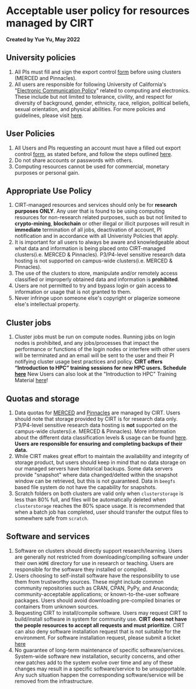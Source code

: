 # Acceptable user policy for resources managed by CIRT

**Created by Yue Yu, May 2022**

## University policies
1. All PIs must fill and sign the export control [form](https://ucmerced.app.box.com/s/e6pmv4cv59tz76aat5re1kzvg23c0s09) before using clusters (MERCED and Pinnacles).
2. All users are responsible for following University of California's "[Electronic Communication Policy](https://it.ucmerced.edu/sites/it.ucmerced.edu/files/wp-content/uploads/2017/11/acceptable-use-policy.pdf)" related to computing and electronics. These include but not limited to tolerance, civility, and respect for diversity of background, gender, ethnicity, race, religion, political beliefs, sexual orientation, and physical abilities. For more policies and guidelines, please visit [here](https://it.ucmerced.edu/oit-policies-guidelines).


## User Policies 
1. All Users and PIs requesting an account must have a filled out  export control [form](https://ucmerced.app.box.com/s/e6pmv4cv59tz76aat5re1kzvg23c0s09), as stated before, and follow the steps outlined [here](p_get_started.md). 
2. Do not share accounts or passwords with others. 
3. Computing resources cannot be used for commercial, monetary purposes or personal gain. 


## Appropriate Use Policy 
1. CIRT-managed resources and services should only be for __research purposes ONLY__. Any user that is found to be using computing resources for non-research related purposes, such as but not limited to __crypto-mining__, __blockchain__ or other illegal or illicit purposes will result in __immediate__ termination of all jobs, deactivation of account, PI notification and in accordance with all Univeristy Policies that apply.  
2. It is important for all users to always be aware and knowledgeable about what data and information is being placed onto CIRT-managed clusters(i.e. MERCED & Pinnacles). P3/P4-level sensitive research data hosting is not supported on campus-wide clusters(i.e. MERCED & Pinnacles). 
3. The use of the clusters to store, manipulate and/or remotely access classified or improperly obtained data and information is __prohibited__.
4. Users are not permitted to try and bypass login or gain access to information or usage that is not granted to them. 
5. Never infringe upon someone else's copyright or plagerize someone else's intellectual property.  


   

## Cluster jobs
1. Cluster jobs must be run on compute nodes. Running jobs on login nodes is prohibited, and any jobs/processes that impact the performance or functions of the login nodes or interfere with other users will be terminated and an email will be sent to the user and their PI notifying cluster usage best practices and policy. **CIRT offers “Introduction to HPC” training sessions for new HPC users. Schedule [here](https://ucmerced.service-now.com/servicehub?id=public_kb_article&sys_id=3c3ee9ff1b67a0543a003112cd4bcb13&form_id=06da3f8edbfc08103c4d56f3ce9619f4)** New Users can also look at the "Introduction to HPC" Training Material [here](hpc_training.md)!


## Quotas and storage
1. Data quotas for [MERCED](accessMerced.md) and [Pinnacles](accessPinnacles.md) are managed by CIRT. Users should note that storage provided by CIRT is for research data only.  P3/P4-level sensitive research data hosting is __not__ supported on the campus-wide clusters(i.e. MERCED & Pinnacles). More information about the different data classification levels & usage can be found [here](https://it.ucmerced.edu/uc-merced-data-usage-guide). __Users are responsible for ensuring and completing backups of their data.__
2. While CIRT makes great effort to maintain the availability and integrity of storage product, but users should keep in mind that no data storage on our managed servers have historical backups. Some data servers provide "snapshot" where data changed/delted within the snapshot window can be retrieved, but this is not guaranteed. Data in `beegfs` based file system do not have the capability for snapshots. 
3. Scratch folders on both clusters are valid only when `clusterstorage` is less than 80% full, and files will be automatically deleted when `clusterstorage` reaches the 80% space usage. It is recommended that when a batch job has completed, user should transfer the output files to somewhere safe from `scratch`. 


## Software and services
1. Software on clusters should directly support research/learning. Users are generally not restricted from downloading/compiling software under their own `HOME` directory for use in research or teaching. Users are responsible for the software they installed or compiled.
2. Users choosing to self-install software have the responsibility to use them from trustworthy sources. These might include common community repositories such as CRAN, CPAN, PyPy, and Anaconda; community-acceptable applications; or known-to-the-user software packages. Users should avoid downloading pre-compiled binaries or containers from unknown sources.
3. Requesting CIRT to install/compile software. Users may request CIRT to build/install software in system for community use. **CIRT does not have the people resources to accept all requests and must prioritize**. CIRT can also deny software installation request that is not suitable for the environment. For software installation request, please submit a ticket [here](https://ucmerced.service-now.com/servicehub?id=public_kb_article&sys_id=b83ee9ff1b67a0543a003112cd4bcbde&form_id=0cb3dca04f7d4300b52ba1618110c7ff)
4. No guarantee of long-term maintenance of specific software/services. System-wide software new installation, security concerns, and other new patches add to the system evolve over time and any of these changes may result in a specific software/service to be unsupportable. Any such situation happen the corresponding software/service will be removed from the infrastructure.
